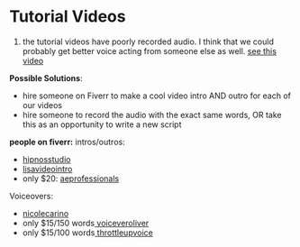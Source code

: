 # Tutorial Videos
1. the tutorial videos have poorly recorded audio. I think that we could probably get better
voice acting from someone else as well.
[ see this video ](https://drive.google.com/file/d/1exwT-4haDSjVxOWJRp-_Cb7cJpRp34TB/view)

**Possible Solutions**:
* hire someone on Fiverr to make a cool video intro AND outro for each of our videos
* hire someone to record the audio with the exact same words, OR take this as an 
opportunity to write a new script

**people on fiverr:**
intros/outros:
* [ hipnosstudio ](https://www.fiverr.com/hipnosstudio/create-a-personalized-intro-for-your-brand?context_referrer=subcategory_listing&source=side-menu&ref_ctx_id=25fbffb89c16b7f47394e63adc645c02&pckg_id=1&pos=23&context_type=auto&funnel=84233c73cd21b7191edecb432f543668)
* [ lisavideointro ](https://www.fiverr.com/lisavideointro/create-custom-video-intro-c829bb60-7a3a-428a-8df0-ae53636a4831?context_referrer=subcategory_listing&source=side-menu&ref_ctx_id=25fbffb89c16b7f47394e63adc645c02&pckg_id=1&pos=25&context_type=auto&funnel=84233c73cd21b7191edecb432f543668&seller_online=true)
* only $20: [ aeprofessionals ](https://www.fiverr.com/aeprofessionals/youtube-intro-and-outro?context_referrer=subcategory_listing&source=side-menu&ref_ctx_id=25fbffb89c16b7f47394e63adc645c02&pckg_id=1&pos=41&context_type=auto&funnel=84233c73cd21b7191edecb432f543668)

Voiceovers:
* [ nicolecarino ](https://www.fiverr.com/nicolecarino/top-quality-american-young-adult-female-voiceover?context_referrer=search_gigs&source=top-bar&ref_ctx_id=04701fb15ab6bb97a48ba0ad1142b7fd&pckg_id=1&pos=2&context_type=auto&funnel=f6a9ddeba59c864e1bafef5c110f46b3)
* only $15/150 words[ voiceveroliver ](https://www.fiverr.com/voiceoveroliver/record-a-professional-modern-australian-male-voice-over?context_referrer=search_gigs&source=drop_down_filters&ref_ctx_id=c03e69273ec2d9c8c20f76a63692a8d5&pckg_id=1&pos=1&ad_key=8d834b1c-f983-4874-908b-e3a4f64fa503&filtered_price=0%2C20&context_type=auto&funnel=d8573f1e3e673eef2d7f8fe33c898664&ref=gig_price_range%3A0%2C20&attachment_id=143334082_61177e2bff40f4000e7a4bcd)
* only $15/100 words[ throttleupvoice ](https://www.fiverr.com/throttleupvoice/record-a-professional-voiceover-up-to-60-seconds?context_referrer=search_gigs&source=drop_down_filters&ref_ctx_id=c03e69273ec2d9c8c20f76a63692a8d5&pckg_id=1&pos=10&filtered_price=0%2C20&context_type=auto&funnel=d8573f1e3e673eef2d7f8fe33c898664&ref=gig_price_range%3A0%2C20&seller_online=true)


